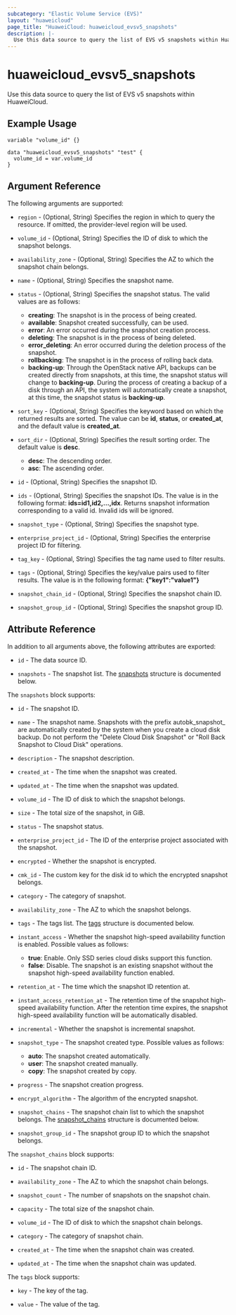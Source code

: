 ```yaml
---
subcategory: "Elastic Volume Service (EVS)"
layout: "huaweicloud"
page_title: "HuaweiCloud: huaweicloud_evsv5_snapshots"
description: |-
  Use this data source to query the list of EVS v5 snapshots within HuaweiCloud.
---
```


# huaweicloud_evsv5_snapshots

Use this data source to query the list of EVS v5 snapshots within HuaweiCloud.

## Example Usage

```hcl
variable "volume_id" {}

data "huaweicloud_evsv5_snapshots" "test" {
  volume_id = var.volume_id
}
```

## Argument Reference

The following arguments are supported:

* `region` - (Optional, String) Specifies the region in which to query the resource.
  If omitted, the provider-level region will be used.

* `volume_id` - (Optional, String) Specifies the ID of disk to which the snapshot belongs.

* `availability_zone` - (Optional, String) Specifies the AZ to which the snapshot chain belongs.

* `name` - (Optional, String) Specifies the snapshot name.

* `status` - (Optional, String) Specifies the snapshot status.
  The valid values are as follows:
  + **creating**: The snapshot is in the process of being created.
  + **available**: Snapshot created successfully, can be used.
  + **error**: An error occurred during the snapshot creation process.
  + **deleting**: The snapshot is in the process of being deleted.
  + **error_deleting**: An error occurred during the deletion process of the snapshot.
  + **rollbacking**: The snapshot is in the process of rolling back data.
  + **backing-up**: Through the OpenStack native API, backups can be created directly from snapshots, at this time, the
    snapshot status will change to **backing-up**. During the process of creating a backup of a disk through an API, the
    system will automatically create a snapshot, at this time, the snapshot status is **backing-up**.

* `sort_key` - (Optional, String) Specifies the keyword based on which the returned results are sorted.
  The value can be **id**, **status**, or **created_at**, and the default value is **created_at**.

* `sort_dir` - (Optional, String) Specifies the result sorting order. The default value is **desc**.
  + **desc**: The descending order.
  + **asc**: The ascending order.

* `id` - (Optional, String) Specifies the snapshot ID.

* `ids` - (Optional, String) Specifies the snapshot IDs. The value is in the following
  format: **ids=id1,id2,...,idx**. Returns snapshot information corresponding to a valid id. Invalid ids will be ignored.

* `snapshot_type` - (Optional, String) Specifies the snapshot type.

* `enterprise_project_id` - (Optional, String) Specifies the enterprise project ID for filtering.

* `tag_key` - (Optional, String) Specifies the tag name used to filter results.

* `tags` - (Optional, String) Specifies the key/value pairs used to filter results. The value is in the following
  format: **{"key1":"value1"}**

* `snapshot_chain_id` - (Optional, String) Specifies the snapshot chain ID.

* `snapshot_group_id` - (Optional, String) Specifies the snapshot group ID.

## Attribute Reference

In addition to all arguments above, the following attributes are exported:

* `id` - The data source ID.

* `snapshots` - The snapshot list.
  The [snapshots](#snapshots_structure) structure is documented below.

<a name="snapshots_structure"></a>
The `snapshots` block supports:

* `id` - The snapshot ID.

* `name` - The snapshot name. Snapshots with the prefix autobk_snapshot_ are automatically created by the system when
  you create a cloud disk backup. Do not perform the "Delete Cloud Disk Snapshot" or "Roll Back Snapshot to Cloud
  Disk" operations.

* `description` - The snapshot description.

* `created_at` - The time when the snapshot was created.

* `updated_at` - The time when the snapshot was updated.

* `volume_id` - The ID of disk to which the snapshot belongs.

* `size` - The total size of the snapshot, in GiB.

* `status` - The snapshot status.

* `enterprise_project_id` - The ID of the enterprise project associated with the snapshot.

* `encrypted` - Whether the snapshot is encrypted.

* `cmk_id` - The custom key for the disk id to which the encrypted snapshot belongs.

* `category` - The category of snapshot.

* `availability_zone` - The AZ to which the snapshot belongs.

* `tags` - The tags list.
  The [tags](#tags_structure) structure is documented below.

* `instant_access` - Whether the snapshot high-speed availability function is enabled. Possible values as follows:
  + **true**: Enable. Only SSD series cloud disks support this function.
  + **false**: Disable. The snapshot is an existing snapshot without the snapshot high-speed availability function enabled.

* `retention_at` - The time which the snapshot ID retention at.

* `instant_access_retention_at` - The retention time of the snapshot high-speed availability function. After the
  retention time expires, the snapshot high-speed availability function will be automatically disabled.

* `incremental` - Whether the snapshot is incremental snapshot.

* `snapshot_type` - The snapshot created type. Possible values as follows:
  + **auto**: The snapshot created automatically.
  + **user**: The snapshot created manually.
  + **copy**: The snapshot created by copy.

* `progress` - The snapshot creation progress.

* `encrypt_algorithm` - The algorithm of the encrypted snapshot.

* `snapshot_chains` - The snapshot chain list to which the snapshot belongs.
  The [snapshot_chains](#snapshot_chains_structure) structure is documented below.

* `snapshot_group_id` - The snapshot group ID to which the snapshot belongs.

<a name="snapshot_chains_structure"></a>
The `snapshot_chains` block supports:

* `id` - The snapshot chain ID.

* `availability_zone` - The AZ to which the snapshot chain belongs.

* `snapshot_count` - The number of snapshots on the snapshot chain.

* `capacity` - The total size of the snapshot chain.

* `volume_id` - The ID of disk to which the snapshot chain belongs.

* `category` - The category of snapshot chain.

* `created_at` - The time when the snapshot chain was created.

* `updated_at` - The time when the snapshot chain was updated.

<a name="tags_structure"></a>
The `tags` block supports:

* `key` - The key of the tag.

* `value` - The value of the tag.
